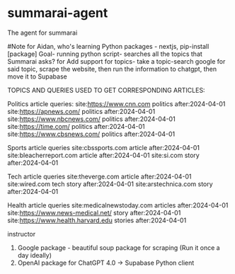 # summarai-agent
The agent for summarai

#Note for Aidan, who's learning
Python packages - nextjs, pip-install [package]
Goal- running python script- searches all the topics that Summarai asks? for
Add support for topics- take a topic-search google for said topic, scrape the website, then run the information to chatgpt, then move it to Supabase



TOPICS AND QUERIES USED TO GET CORRESPONDING ARTICLES:

Politics article queries:
    site:https://www.cnn.com politics after:2024-04-01
    site:https://apnews.com/ politics after:2024-04-01
    site:https://www.nbcnews.com/ politics after:2024-04-01
    site:https://time.com/ politics after:2024-04-01
    site:https://www.cbsnews.com/ politics after:2024-04-01

Sports article queries
    site:cbssports.com article after:2024-04-01
    site:bleacherreport.com article after:2024-04-01
    site:si.com story after:2024-04-01

Tech article queries
    site:theverge.com article after:2024-04-01
    site:wired.com tech story after:2024-04-01
    site:arstechnica.com story after:2024-04-01

Health article queries
    site:medicalnewstoday.com articles after:2024-04-01
    site:https://www.news-medical.net/ story after:2024-04-01
    site:https://www.health.harvard.edu stories after:2024-04-01

instructor
1. Google package - beautiful soup package for scraping (Run it once a day ideally)
2. OpenAI package for ChatGPT 4.0 -> Supabase Python client